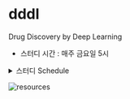 # dddl
Drug Discovery by Deep Learning

* 스터디 시간 : 매주 금요일 5시

<details><summary> 스터디 Schedule </summary>
<p>

| 일시        | 내용         | RMRK  |
| ---------- |:-------------:| -----:|
| 18-09-14   | right-aligned | $1600 |
| 18-09-21   | centered      |   $12 |
| 18-09-28   | are neat      |    $1 |


</p>
</details>



![resources](https://docs.google.com/presentation/d/15o4fLKF_0dsN_0H7yN_MsTAEhUmKTgMFtZmWQbiFWvQ/pub?w=691&h=431)
